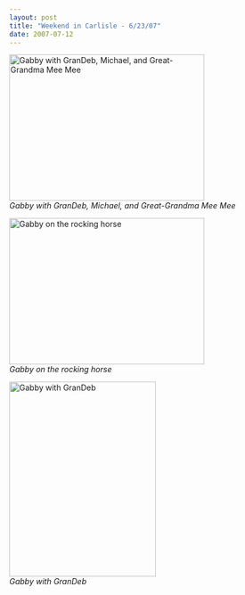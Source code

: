 ```yaml
---
layout: post
title: "Weekend in Carlisle - 6/23/07"
date: 2007-07-12
---
```


<p><img height="263" alt="Gabby with GranDeb, Michael, and Great-Grandma Mee Mee" src="/thepaladinos/assets/images/P1000768 (Custom).JPG " width="350"/><br/>
<em>Gabby with GranDeb, Michael, and Great-Grandma Mee Mee</em></p>
<p><img height="263" alt="Gabby on the rocking horse" src="/thepaladinos/assets/images/P1000772 (Custom).JPG " width="350"/><br/>
<em>Gabby on the rocking horse</em></p>
<p><img height="350" alt="Gabby with GranDeb" src="/thepaladinos/assets/images/P1000777 (Custom).JPG " width="263"/><br/>
<em>Gabby with GranDeb</em></p>
